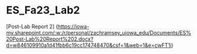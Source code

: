 # ES_Fa23_Lab2

[Post-Lab Report 2] (https://iowa-my.sharepoint.com/:w:/r/personal/zachramsey_uiowa_edu/Documents/ES%20Post-Lab%20Report%202.docx?d=w846109910a1d41fbb6c19cc174748470&csf=1&web=1&e=cwFT1i)
